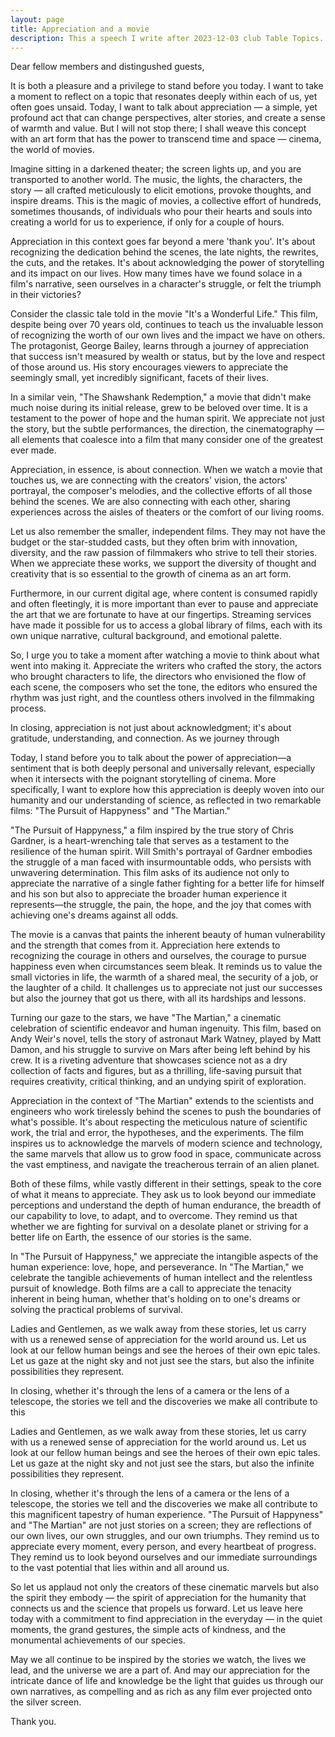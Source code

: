 ```yaml
---
layout: page
title: Appreciation and a movie
description: This a speech I write after 2023-12-03 club Table Topics.
---
```



Dear fellow members and distingushed guests,

It is both a pleasure and a privilege to stand before you today. I want to
  take a moment to reflect on a topic that resonates deeply within each of us,
  yet often goes unsaid. Today, I want to talk about appreciation — a simple,
  yet profound act that can change perspectives, alter stories, and create a
  sense of warmth and value. But I will not stop there; I shall weave this
  concept with an art form that has the power to transcend time and space —
  cinema, the world of movies.

  Imagine sitting in a darkened theater; the screen lights up, and you are
  transported to another world. The music, the lights, the characters, the story
  — all crafted meticulously to elicit emotions, provoke thoughts, and inspire
  dreams. This is the magic of movies, a collective effort of hundreds,
  sometimes thousands, of individuals who pour their hearts and souls into
  creating a world for us to experience, if only for a couple of hours.

  Appreciation in this context goes far beyond a mere 'thank you'. It's about
  recognizing the dedication behind the scenes, the late nights, the rewrites,
  the cuts, and the retakes. It's about acknowledging the power of storytelling
  and its impact on our lives. How many times have we found solace in a film's
  narrative, seen ourselves in a character's struggle, or felt the triumph in
  their victories?

  Consider the classic tale told in the movie "It's a Wonderful Life." This
  film, despite being over 70 years old, continues to teach us the invaluable
  lesson of recognizing the worth of our own lives and the impact we have on
  others. The protagonist, George Bailey, learns through a journey of
  appreciation that success isn't measured by wealth or status, but by the love
  and respect of those around us. His story encourages viewers to appreciate the
  seemingly small, yet incredibly significant, facets of their lives.

  In a similar vein, "The Shawshank Redemption," a movie that didn't make much
  noise during its initial release, grew to be beloved over time. It is a
  testament to the power of hope and the human spirit. We appreciate not just
  the story, but the subtle performances, the direction, the cinematography —
  all elements that coalesce into a film that many consider one of the greatest
  ever made.

  Appreciation, in essence, is about connection. When we watch a movie that
  touches us, we are connecting with the creators' vision, the actors'
  portrayal, the composer's melodies, and the collective efforts of all those
  behind the scenes. We are also connecting with each other, sharing experiences
  across the aisles of theaters or the comfort of our living rooms.

  Let us also remember the smaller, independent films. They may not have the
  budget or the star-studded casts, but they often brim with innovation,
  diversity, and the raw passion of filmmakers who strive to tell their stories.
  When we appreciate these works, we support the diversity of thought and
  creativity that is so essential to the growth of cinema as an art form.

  Furthermore, in our current digital age, where content is consumed rapidly and
  often fleetingly, it is more important than ever to pause and appreciate the
  art that we are fortunate to have at our fingertips. Streaming services have
  made it possible for us to access a global library of films, each with its own
  unique narrative, cultural background, and emotional palette.

  So, I urge you to take a moment after watching a movie to think about what
  went into making it. Appreciate the writers who crafted the story, the actors
  who brought characters to life, the directors who envisioned the flow of each
  scene, the composers who set the tone, the editors who ensured the rhythm was
  just right, and the countless others involved in the filmmaking process.

  In closing, appreciation is not just about acknowledgment; it's about
  gratitude, understanding, and connection. As we journey through

  Today, I stand before you to talk about the power of appreciation—a sentiment
  that is both deeply personal and universally relevant, especially when it
  intersects with the poignant storytelling of cinema. More specifically, I want
  to explore how this appreciation is deeply woven into our humanity and our
  understanding of science, as reflected in two remarkable films: "The Pursuit
  of Happyness" and "The Martian."

  "The Pursuit of Happyness," a film inspired by the true story of Chris
  Gardner, is a heart-wrenching tale that serves as a testament to the
  resilience of the human spirit. Will Smith's portrayal of Gardner embodies the
  struggle of a man faced with insurmountable odds, who persists with unwavering
  determination. This film asks of its audience not only to appreciate the
  narrative of a single father fighting for a better life for himself and his
  son but also to appreciate the broader human experience it represents—the
  struggle, the pain, the hope, and the joy that comes with achieving one's
  dreams against all odds.

  The movie is a canvas that paints the inherent beauty of human vulnerability
  and the strength that comes from it. Appreciation here extends to recognizing
  the courage in others and ourselves, the courage to pursue happiness even when
  circumstances seem bleak. It reminds us to value the small victories in life,
  the warmth of a shared meal, the security of a job, or the laughter of a
  child. It challenges us to appreciate not just our successes but also the
  journey that got us there, with all its hardships and lessons.

  Turning our gaze to the stars, we have "The Martian," a cinematic celebration
  of scientific endeavor and human ingenuity. This film, based on Andy Weir's
  novel, tells the story of astronaut Mark Watney, played by Matt Damon, and his
  struggle to survive on Mars after being left behind by his crew. It is a
  riveting adventure that showcases science not as a dry collection of facts and
  figures, but as a thrilling, life-saving pursuit that requires creativity,
  critical thinking, and an undying spirit of exploration.

  Appreciation in the context of "The Martian" extends to the scientists and
  engineers who work tirelessly behind the scenes to push the boundaries of
  what's possible. It's about respecting the meticulous nature of scientific
  work, the trial and error, the hypotheses, and the experiments. The film
  inspires us to acknowledge the marvels of modern science and technology, the
  same marvels that allow us to grow food in space, communicate across the vast
  emptiness, and navigate the treacherous terrain of an alien planet.

  Both of these films, while vastly different in their settings, speak to the
  core of what it means to appreciate. They ask us to look beyond our immediate
  perceptions and understand the depth of human endurance, the breadth of our
  capability to love, to adapt, and to overcome. They remind us that whether we
  are fighting for survival on a desolate planet or striving for a better life
  on Earth, the essence of our stories is the same.

  In "The Pursuit of Happyness," we appreciate the intangible aspects of the
  human experience: love, hope, and perseverance. In "The Martian," we celebrate
  the tangible achievements of human intellect and the relentless pursuit of
  knowledge. Both films are a call to appreciate the tenacity inherent in being
  human, whether that's holding on to one's dreams or solving the practical
  problems of survival.

  Ladies and Gentlemen, as we walk away from these stories, let us carry with us
  a renewed sense of appreciation for the world around us. Let us look at our
  fellow human beings and see the heroes of their own epic tales. Let us gaze at
  the night sky and not just see the stars, but also the infinite possibilities
  they represent.

  In closing, whether it's through the lens of a camera or the lens of a
  telescope, the stories we tell and the discoveries we make all contribute to
  this

  Ladies and Gentlemen, as we walk away from these stories, let us carry with us
  a renewed sense of appreciation for the world around us. Let us look at our
  fellow human beings and see the heroes of their own epic tales. Let us gaze at
  the night sky and not just see the stars, but also the infinite possibilities
  they represent.

  In closing, whether it's through the lens of a camera or the lens of a
  telescope, the stories we tell and the discoveries we make all contribute to
  this magnificent tapestry of human experience. "The Pursuit of Happyness" and
  "The Martian" are not just stories on a screen; they are reflections of our
  own lives, our own struggles, and our own triumphs. They remind us to
  appreciate every moment, every person, and every heartbeat of progress. They
  remind us to look beyond ourselves and our immediate surroundings to the vast
  potential that lies within and all around us.

  So let us applaud not only the creators of these cinematic marvels but also
  the spirit they embody — the spirit of appreciation for the humanity that
  connects us and the science that propels us forward. Let us leave here today
  with a commitment to find appreciation in the everyday — in the quiet moments,
  the grand gestures, the simple acts of kindness, and the monumental
  achievements of our species.

  May we all continue to be inspired by the stories we watch, the lives we lead,
  and the universe we are a part of. And may our appreciation for the intricate
  dance of life and knowledge be the light that guides us through our own
  narratives, as compelling and as rich as any film ever projected onto the
  silver screen.

  Thank you.